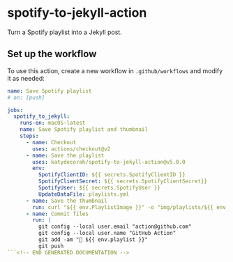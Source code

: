 # spotify-to-jekyll-action

Turn a Spotify playlist into a Jekyll post.


<!-- START GENERATED DOCUMENTATION -->

## Set up the workflow

To use this action, create a new workflow in `.github/workflows` and modify it as needed:

```yml
name: Save Spotify playlist
# on: [push]

jobs:
  spotify_to_jekyll:
    runs-on: macOS-latest
    name: Save Spotify playlist and thumbnail
    steps:
      - name: Checkout
        uses: actions/checkout@v2
      - name: Save the playlist
        uses: katydecorah/spotify-to-jekyll-action@v5.0.0
        env:
          SpotifyClientID: ${{ secrets.SpotifyClientID }}
          SpotifyClientSecret: ${{ secrets.SpotifyClientSecret}}
          SpotifyUser: ${{ secrets.SpotifyUser }}
          UpdateDataFile: playlists.yml
      - name: Save the thumbnail
        run: curl "${{ env.PlaylistImage }}" -o "img/playlists/${{ env.PlaylistImageOutput }}"
      - name: Commit files
        run: |
          git config --local user.email "action@github.com"
          git config --local user.name "GitHub Action"
          git add -am "🎵 ${{ env.playlist }}"
          git push
```<!-- END GENERATED DOCUMENTATION -->
